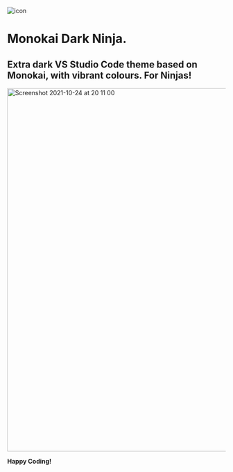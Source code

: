
![icon](https://user-images.githubusercontent.com/8467401/138609189-a5590a5e-9731-4f10-b4c2-de7091a74e13.png)

# Monokai Dark Ninja.

## Extra dark VS Studio Code theme based on Monokai, with vibrant colours. For Ninjas!
<img width="836" alt="Screenshot 2021-10-24 at 20 11 00" src="https://user-images.githubusercontent.com/8467401/138609158-854db6c9-9838-442a-bdda-1acecc7e69f4.png">


**Happy Coding!**
